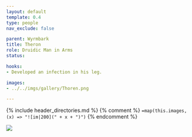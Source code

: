```yaml
---
layout: default
template: 0.4
type: people
nav_exclude: false

parent: Wyrmbark
title: Theron
role: Druidic Man in Arms
status: 

hooks:
- Developed an infection in his leg.

images: 
- ../../imgs/gallery/Thoren.png

---
```


{% include header_directories.md %}
{% comment %}
`=map(this.images, (x) => "![im|200](" + x + ")")`
{% endcomment %}

![](https://i.imgur.com/8H32QK8.png)
